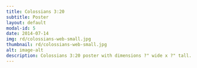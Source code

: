 ```yaml
---
title: Colossians 3:20
subtitle: Poster
layout: default
modal-id: 5
date: 2014-07-14
img: rd/colossians-web-small.jpg
thumbnail: rd/colossians-web-small.jpg
alt: image-alt
description: Colossians 3:20 poster with dimensions ?" wide x ?" tall.
---
```

